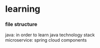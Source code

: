 # learning
### file structure
java: in order to learn java technology stack  
    microservice: spring cloud components   
